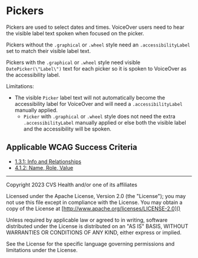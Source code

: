 # Pickers
Pickers are used to select dates and times. VoiceOver users need to hear the visible label text spoken when focused on the picker. 

Pickers without the `.graphical` or `.wheel` style need an `.accessibilityLabel` set to match their visible label text. 

Pickers with the `.graphical` or `.wheel` style need visible `DatePicker(\"Label\")` text for each picker so it is spoken to VoiceOver as the accessibility label.

Limitations:

- The visible `Picker` label text will not automatically become the accessibility label for VoiceOver and will need a `.accessibilityLabel` manually applied.
  - `Picker` with `.graphical` or `.wheel` style does not need the extra `.accessibilityLabel` manually applied or else both the visible label and the accessibility will be spoken.

## Applicable WCAG Success Criteria
- [1.3.1: Info and Relationships](https://www.w3.org/WAI/WCAG22/Understanding/info-and-relationships)
- [4.1.2: Name, Role, Value](https://www.w3.org/WAI/WCAG22/Understanding/name-role-value.html)

----

Copyright 2023 CVS Health and/or one of its affiliates

Licensed under the Apache License, Version 2.0 (the "License");
you may not use this file except in compliance with the License.
You may obtain a copy of the License at
[http://www.apache.org/licenses/LICENSE-2.0]()

Unless required by applicable law or agreed to in writing, software
distributed under the License is distributed on an "AS IS" BASIS,
WITHOUT WARRANTIES OR CONDITIONS OF ANY KIND, either express or implied.

See the License for the specific language governing permissions and
limitations under the License.
